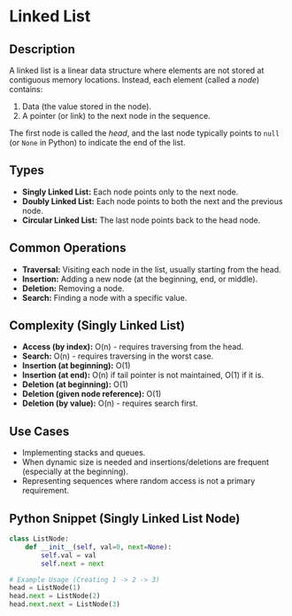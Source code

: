 # Linked List

## Description

A linked list is a linear data structure where elements are not stored at contiguous memory locations. Instead, each element (called a *node*) contains:

1.  Data (the value stored in the node).
2.  A pointer (or link) to the next node in the sequence.

The first node is called the *head*, and the last node typically points to `null` (or `None` in Python) to indicate the end of the list.

## Types

*   **Singly Linked List:** Each node points only to the next node.
*   **Doubly Linked List:** Each node points to both the next and the previous node.
*   **Circular Linked List:** The last node points back to the head node.

## Common Operations

*   **Traversal:** Visiting each node in the list, usually starting from the head.
*   **Insertion:** Adding a new node (at the beginning, end, or middle).
*   **Deletion:** Removing a node.
*   **Search:** Finding a node with a specific value.

## Complexity (Singly Linked List)

*   **Access (by index):** O(n) - requires traversing from the head.
*   **Search:** O(n) - requires traversing in the worst case.
*   **Insertion (at beginning):** O(1)
*   **Insertion (at end):** O(n) if tail pointer is not maintained, O(1) if it is.
*   **Deletion (at beginning):** O(1)
*   **Deletion (given node reference):** O(1)
*   **Deletion (by value):** O(n) - requires search first.

## Use Cases

*   Implementing stacks and queues.
*   When dynamic size is needed and insertions/deletions are frequent (especially at the beginning).
*   Representing sequences where random access is not a primary requirement.

## Python Snippet (Singly Linked List Node)

```python
class ListNode:
    def __init__(self, val=0, next=None):
        self.val = val
        self.next = next

# Example Usage (Creating 1 -> 2 -> 3)
head = ListNode(1)
head.next = ListNode(2)
head.next.next = ListNode(3)
``` 